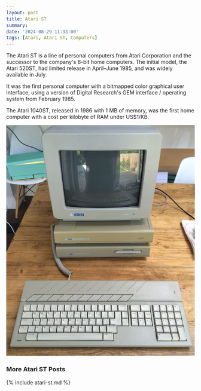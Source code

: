```yaml
---
layout: post
title: Atari ST
summary: 
date: '2024-08-29 11:33:00'
tags: [Atari, Atari ST, Computers]
---
```


The Atari ST is a line of personal computers from Atari Corporation and the successor to the company's 8-bit home computers. The initial model, the Atari 520ST, had limited release in April–June 1985, and was widely available in July.

It was the first personal computer with a bitmapped color graphical user interface, using a version of Digital Research's GEM interface / operating system from February 1985.

The Atari 1040ST, released in 1986 with 1 MB of memory, was the first home computer with a cost per kilobyte of RAM under US$1/KB.

![](/img/posts/mega_st_4.jpg)



### More Atari ST Posts
 
{% include atari-st.md %}